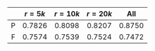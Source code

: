 |      | $r=5k$ | $r=10k$ | $r=20k$ |  All   |
| :--: | :----: | :-----: | :-----: | :----: |
|  P   | 0.7826 | 0.8098  | 0.8207  | 0.8750 |
|  F   | 0.7574 | 0.7539  | 0.7524  | 0.7472 |

